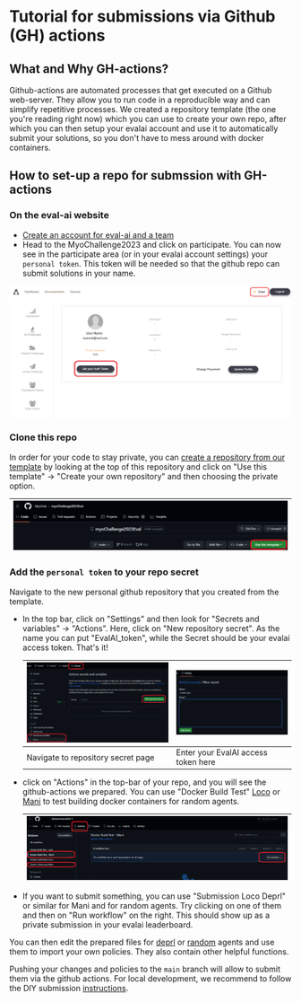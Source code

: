 # Tutorial for submissions via Github (GH) actions

## What and Why GH-actions?
Github-actions are automated processes that get executed on a Github web-server. 
They allow you to run code in a reproducible way and can simplify repetitive processes. 
We created a repository template (the one you're reading right now) which you can use to create your own repo, 
after which you can then setup your evalai account and use it to automatically submit your solutions, 
so you don't have to mess around with docker containers.

## How to set-up a repo for submssion with GH-actions

### On the eval-ai website
- [Create an account for eval-ai and a team](https://evalai.readthedocs.io/en/latest/participate.html)
- Head to the MyoChallenge2023 and click on participate. You can now see in the participate area (or in your evalai account settings) your `personal token`. This token will be needed so that the github repo can submit solutions in your name.

![MyoChal_EvalAI_setup](../images/MyoChal_EvalAI_setup.png)

### Clone this repo
In order for your code to stay private, you can [create a repository from our template](https://github.com/new?template_name=myoChallenge2023Eval&template_owner=MyoHub) by looking at the top of this repository and click on "Use this template" -> "Create your own repository" and then choosing the private option.

  | ![MyoChal_CreateTemplate](../images/MyoChal_CreateTemplate.png) |
  |-|

### Add the `personal token` to your repo secret 
Navigate to the new personal github repository that you created from the template. 

- In the top bar, click on "Settings" and then look for "Secrets and variables" -> "Actions". Here, click on "New repository secret". As the name you can put "EvalAI_token", while the Secret should be your evalai access token. That's it!

  | ![MyoChal_SetSecrets](../images/MyoChal_SetSecrets.png) | ![MyoChal_Secret](../images/MyoChal_Secret.png) |
  |-|-|
  Navigate to repository secret page | Enter your EvalAI access token here

- click on "Actions" in the top-bar of your repo, and you will see the github-actions we prepared. You can use "Docker Build Test" [Loco](https://github.com/MyoHub/myoChallenge2023Eval/actions/workflows/docker-build_loco.yml) or [Mani](https://github.com/MyoHub/myoChallenge2023Eval/actions/workflows/docker-build_mani.yml) to test building docker containers for random agents.

  | ![MyoChal_Submit_Workflow_1](../images/MyoChal_Submit_Workflow_1.png) |
  |-|


- If you want to submit something, you can use "Submission Loco Deprl" or similar for Mani and for random agents. Try clicking on one of them and then on "Run workflow" on the right. This should show up as a private submission in your evalai leaderboard.

You can then edit the prepared files for [deprl](https://github.com/MyoHub/myoChallenge2023Eval/blob/main/agent/agent_loco_deprl.py) or [random](https://github.com/MyoHub/myoChallenge2023Eval/blob/main/agent/agent_loco_random.py) agents and use them to import your own policies. They also contain other helpful functions.

Pushing your changes and policies to the `main` branch will allow to submit them via the github actions. For local development, we recommend to follow the DIY submission [instructions](./DIY_Submission.md).
